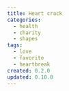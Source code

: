 ```yaml
---
title: Heart crack
categories:
  - health
  - charity
  - shapes
tags:
  - love
  - favorite
  - heartbreak
created: 0.2.0
updated: 0.10.0
---
```

